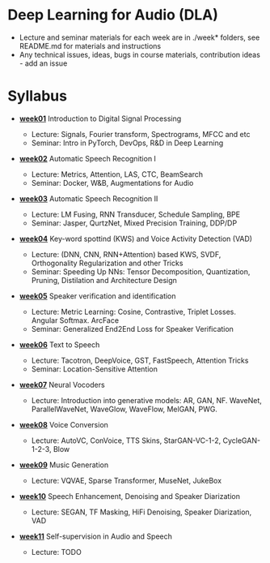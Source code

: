 # Deep Learning for Audio (DLA)
- Lecture and seminar materials for each week are in ./week* folders, see README.md for materials and instructions
- Any technical issues, ideas, bugs in course materials, contribution ideas - add an issue

# Syllabus

- [__week01__](./week01) Introduction to Digital Signal Processing
  - Lecture: Signals, Fourier transform, Spectrograms, MFCC and etc
  - Seminar: Intro in PyTorch, DevOps, R&D in Deep Learning
  
- [__week02__](./week02) Automatic Speech Recognition I
  - Lecture: Metrics, Attention, LAS, CTC, BeamSearch
  - Seminar: Docker, W&B, Augmentations for Audio

- [__week03__](./week03) Automatic Speech Recognition II
  - Lecture: LM Fusing, RNN Transducer, Schedule Sampling, BPE
  - Seminar: Jasper, QurtzNet, Mixed Precision Training, DDP/DP
  
- [__week04__](./week04) Key-word spottind (KWS) and Voice Activity Detection (VAD)
  - Lecture: (DNN, CNN, RNN+Attention) based KWS, SVDF, Orthogonality Regularization and other Tricks
  - Seminar: Speeding Up NNs: Tensor Decomposition, Quantization, Pruning, Distilation and Architecture Design
  
- [__week05__](./week05) Speaker verification and identification
  - Lecture: Metric Learning: Cosine, Contrastive, Triplet Losses. Angular Softmax. ArcFace
  - Seminar: Generalized End2End Loss for Speaker Verification

- [__week06__](./week06) Text to Speech
  - Lecture: Tacotron, DeepVoice, GST, FastSpeech, Attention Tricks
  - Seminar: Location-Sensitive Attention

- [__week07__](./week08) Neural Vocoders
  - Lecture: Introduction into generative models: AR, GAN, NF. WaveNet, ParallelWaveNet, WaveGlow, WaveFlow, MelGAN, PWG.

- [__week08__](./week07) Voice Conversion
  - Lecture: AutoVC, ConVoice, TTS Skins, StarGAN-VC-1-2, CycleGAN-1-2-3, Blow

- [__week09__](./week09) Music Generation
  - Lecture: VQVAE, Sparse Transformer, MuseNet, JukeBox

- [__week10__](./week10) Speech Enhancement, Denoising and Speaker Diarization
  - Lecture: SEGAN, TF Masking, HiFi Denoising, Speaker Diarization, VAD

- [__week11__](./week11) Self-supervision in Audio and Speech
  - Lecture: TODO
